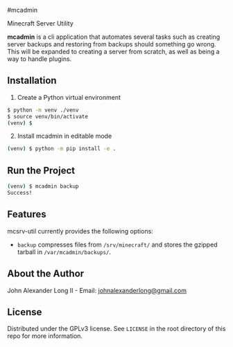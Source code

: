 #mcadmin

Minecraft Server Utility

**mcadmin** is a cli application that automates several tasks such as creating server backups and restoring from backups should something go wrong. This will be expanded to creating a server from scratch, as well as being a way to handle plugins.

## Installation

1. Create a Python virtual environment

```sh
$ python -m venv ./venv
$ source venv/bin/activate
(venv) $
```

2. Install mcadmin in editable mode

```sh
(venv) $ python -m pip install -e .
```

## Run the Project

```sh
(venv) $ mcadmin backup
Success!
```

## Features

mcsrv-util currently provides the following options:

- `backup` compresses files from `/srv/minecraft/` and stores the gzipped tarball in `/var/mcadmin/backups/`.

## About the Author

John Alexander Long II - Email: johnalexanderlong@gmail.com

## License

Distributed under the GPLv3 license. See `LICENSE` in the root directory of this repo for more information.
